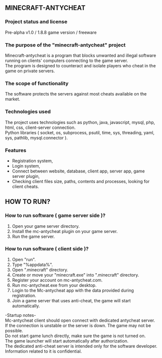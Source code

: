 ## MINECRAFT-ANTYCHEAT

### Project status and license
Pre-alpha v1.0 / 1.8.8 game version / freeware 

### The purpose of the "minecraft-antycheat" project
Minecraft-antycheat is a program that blocks unwanted and illegal software running on clients' computers connecting to the game server.  
The program is designed to counteract and isolate players who cheat in the game on private servers.

### The scope of functionality
The software protects the servers against most cheats available on the market.

### Technologies used
The project uses technologies such as python, java, javascript, mysql, php, html, css, client-server connection.  
Python libraries ( socket, os, subprocess, psutil, time, sys, threading, yaml, sys, pathlib, mysql.connector ).

### Features
- Registration system,
- Login system,
- Connect between website, database, client app, server app, game server plugin,
- Checking client files size, paths, contents and processes, looking for client cheats.



## HOW TO RUN?

### How to run software ( game server side )?
1. Open your game server directory.  
2. Install the mc-antycheat plugin on your game server.  
3. Run the game server.  

### How to run software ( client side )?
1. Open "run".  
2. Type "%appdata%".  
3. Open ".minecraft" directory.  
4. Create or move your "minecraft.exe" into ".minecraft" directory.  
5. Register your account on mc-antycheat.com.  
6. Run mc-antycheat.exe from your desktop.   
7. Login to the Mc-antycheat app with the data provided during registration.  
8. Join a game server that uses anti-cheat, the game will start automatically.  

-Startup notes-  
Mc-antycheat client should open connect with dedicated antycheat server.   
If the connection is unstable or the server is down. The game may not be possible.  
Do not start game lunch directly, make sure the game is not turned on.  
The game launcher will start automatically after authorization.  
The dedicated anti-cheat server is intended only for the software developer.  
Information related to it is confidential.








